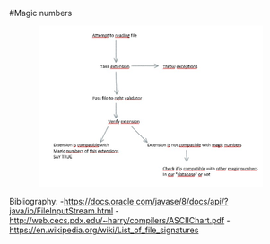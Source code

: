 #Magic numbers

<div align="center">
    <img src="/algorithm.jpg" width="400px"</img> 
</div>

Bibliography:
-https://docs.oracle.com/javase/8/docs/api/?java/io/FileInputStream.html
-http://web.cecs.pdx.edu/~harry/compilers/ASCIIChart.pdf
-https://en.wikipedia.org/wiki/List_of_file_signatures
